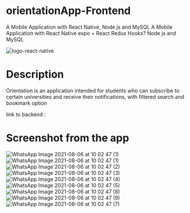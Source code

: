 # orientationApp-Frontend
A Mobile Application with React Native, Node js and MySQL
A Mobile Application with React Native expo + React Redux Hooks? Node js and MySQL 


  
 ![logo-react-native](https://user-images.githubusercontent.com/32685586/128486326-007fc7f3-3ac6-44af-90e3-a858bc509599.png)

# Description
Orientation is an application intended for students who can subscribe to certain universities
and receive their notifications, with filtered search and bookmark option

link to backend : 

# Screenshot from the app
![WhatsApp Image 2021-08-06 at 10 02 47 (1)](https://user-images.githubusercontent.com/32685586/128486997-76f15637-a40f-44a1-a584-f8896c2d27b2.jpeg)
![WhatsApp Image 2021-08-06 at 10 02 47 (1)](https://user-images.githubusercontent.com/32685586/128487031-d0c82c9b-6206-4ad6-a5b8-213b7f7e2058.jpeg)
![WhatsApp Image 2021-08-06 at 10 02 47 (2)](https://user-images.githubusercontent.com/32685586/128487056-39ee5b79-77cd-43fa-acf2-881bfdb66a95.jpeg)
![WhatsApp Image 2021-08-06 at 10 02 47 (3)](https://user-images.githubusercontent.com/32685586/128487084-fb9aef52-5538-4943-a90f-4833d79f0bdd.jpeg)
![WhatsApp Image 2021-08-06 at 10 02 47 (4)](https://user-images.githubusercontent.com/32685586/128487092-e471f051-9f3a-4c29-823a-a86b3b2d3915.jpeg)
![WhatsApp Image 2021-08-06 at 10 02 47 (5)](https://user-images.githubusercontent.com/32685586/128487101-6ac9c09b-d649-4dc0-92ea-6e4e6e6f2ce7.jpeg)
![WhatsApp Image 2021-08-06 at 10 02 47 (8)](https://user-images.githubusercontent.com/32685586/128487110-2e6e4cc0-465d-4326-8012-bb4079853160.jpeg)
![WhatsApp Image 2021-08-06 at 10 02 47 (9)](https://user-images.githubusercontent.com/32685586/128487235-a34d65de-a26c-4b0e-8018-ae728406527a.jpeg)
![WhatsApp Image 2021-08-06 at 10 02 47 (7)](https://user-images.githubusercontent.com/32685586/128487242-585958ec-f39d-49c3-9959-e575f2e7eb38.jpeg)



